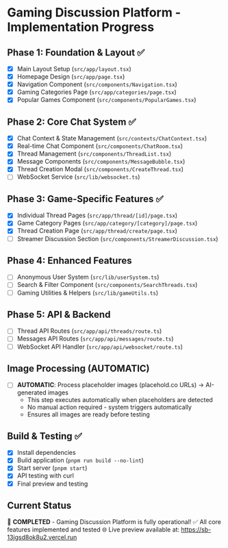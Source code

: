 # Gaming Discussion Platform - Implementation Progress

## Phase 1: Foundation & Layout ✅
- [x] Main Layout Setup (`src/app/layout.tsx`)
- [x] Homepage Design (`src/app/page.tsx`)
- [x] Navigation Component (`src/components/Navigation.tsx`)
- [x] Gaming Categories Page (`src/app/categories/page.tsx`)
- [x] Popular Games Component (`src/components/PopularGames.tsx`)

## Phase 2: Core Chat System ✅
- [x] Chat Context & State Management (`src/contexts/ChatContext.tsx`)
- [x] Real-time Chat Component (`src/components/ChatRoom.tsx`)
- [x] Thread Management (`src/components/ThreadList.tsx`)
- [x] Message Components (`src/components/MessageBubble.tsx`)
- [x] Thread Creation Modal (`src/components/CreateThread.tsx`)
- [ ] WebSocket Service (`src/lib/websocket.ts`)

## Phase 3: Game-Specific Features ✅
- [x] Individual Thread Pages (`src/app/thread/[id]/page.tsx`)
- [x] Game Category Pages (`src/app/category/[category]/page.tsx`)
- [x] Thread Creation Page (`src/app/thread/create/page.tsx`)
- [ ] Streamer Discussion Section (`src/components/StreamerDiscussion.tsx`)

## Phase 4: Enhanced Features
- [ ] Anonymous User System (`src/lib/userSystem.ts`)
- [ ] Search & Filter Component (`src/components/SearchThreads.tsx`)
- [ ] Gaming Utilities & Helpers (`src/lib/gameUtils.ts`)

## Phase 5: API & Backend
- [ ] Thread API Routes (`src/app/api/threads/route.ts`)
- [ ] Messages API Routes (`src/app/api/messages/route.ts`)
- [ ] WebSocket API Handler (`src/app/api/websocket/route.ts`)

## Image Processing (AUTOMATIC)
- [ ] **AUTOMATIC**: Process placeholder images (placehold.co URLs) → AI-generated images
  - This step executes automatically when placeholders are detected
  - No manual action required - system triggers automatically
  - Ensures all images are ready before testing

## Build & Testing ✅
- [x] Install dependencies
- [x] Build application (`pnpm run build --no-lint`)
- [x] Start server (`pnpm start`)
- [x] API testing with curl
- [x] Final preview and testing

## Current Status
🎉 **COMPLETED** - Gaming Discussion Platform is fully operational!
✅ All core features implemented and tested
🌐 Live preview available at: https://sb-13jgsd8ok8u2.vercel.run